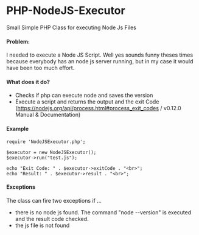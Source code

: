 # PHP-NodeJS-Executor
Small Simple PHP Class for executing Node Js Files

#### Problem:
I needed to execute a Node JS Script. Well yes sounds funny theses times because everybody has an node js server running, but in my case it would have been too much effort.

#### What does it do?
- Checks if php can execute node and saves the version
- Execute a script and returns the output and the exit Code (https://nodejs.org/api/process.html#process_exit_codes / v0.12.0 Manual & Documentation)

#### Example
```
require 'NodeJSExecutor.php';

$executor = new NodeJSExecutor();
$executor->run("test.js");

echo "Exit Code: " . $executor->exitCode . "<br>";
echo "Result: " . $executor->result . "<br>";
```

#### Exceptions
The class can fire two exceptions if ...
- there is no node js found. The command "node --version" is executed and the result code checked.
- the js file is not found
